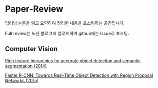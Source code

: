 # Paper-Review
딥러닝 논문을 읽고 요약하여 정리한 내용을 포스팅하는 공간입니다.

Full review는 노션 블로그에 업로드하며 github에는 Issue로 포스팅.



## Computer Vision
[Rich feature hierarchies for accurate object detection and semantic segmentation (2014)](https://github.com/Yphy/Paper-Review/issues/1)

[Faster R-CNN: Towards Real-Time Object Detection with Region Proposal Networks (2015)](https://github.com/Yphy/Paper-Review/issues/2)
